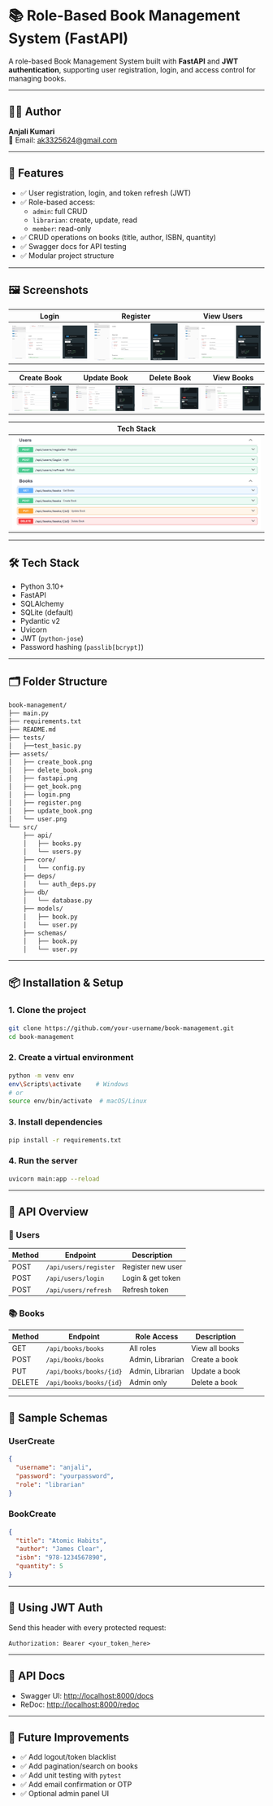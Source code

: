 
# 📚 Role-Based Book Management System (FastAPI)

A role-based Book Management System built with **FastAPI** and **JWT authentication**, supporting user registration, login, and access control for managing books.

---

## 👩‍💻 Author

**Anjali Kumari**  
📧 Email: ak3325624@gmail.com

---

## 🚀 Features

- ✅ User registration, login, and token refresh (JWT)
- ✅ Role-based access:
  - `admin`: full CRUD
  - `librarian`: create, update, read
  - `member`: read-only
- ✅ CRUD operations on books (title, author, ISBN, quantity)
- ✅ Swagger docs for API testing
- ✅ Modular project structure

---

## 🖼️ Screenshots

| Login | Register | View Users |
|-------|----------|------------|
| ![login](assets/login.png) | ![register](assets/register.png) | ![user](assets/user.png) |

| Create Book | Update Book | Delete Book | View Books |
|-------------|-------------|-------------|------------|
| ![create](assets/create_book.png) | ![update](assets/update_book.png) | ![delete](assets/delete_book.png) | ![get](assets/get_book.png) |

| Tech Stack |
|------------|
| ![fastapi](assets/fastapi.png) |

---

## 🛠️ Tech Stack

- Python 3.10+
- FastAPI
- SQLAlchemy
- SQLite (default)
- Pydantic v2
- Uvicorn
- JWT (`python-jose`)
- Password hashing (`passlib[bcrypt]`)

---

## 🗂️ Folder Structure

```
book-management/
├── main.py
├── requirements.txt
├── README.md
├── tests/
│   ├──test_basic.py
├── assets/
│   ├── create_book.png
│   ├── delete_book.png
│   ├── fastapi.png
│   ├── get_book.png
│   ├── login.png
│   ├── register.png
│   ├── update_book.png
│   └── user.png
└── src/
    ├── api/
    │   ├── books.py
    │   └── users.py
    ├── core/
    │   └── config.py
    ├── deps/
    │   └── auth_deps.py
    ├── db/
    │   └── database.py
    ├── models/
    │   ├── book.py
    │   └── user.py
    ├── schemas/
    │   ├── book.py
    │   └── user.py
```

---

## 📦 Installation & Setup

### 1. Clone the project

```bash
git clone https://github.com/your-username/book-management.git
cd book-management
```

### 2. Create a virtual environment

```bash
python -m venv env
env\Scripts\activate    # Windows
# or
source env/bin/activate  # macOS/Linux
```

### 3. Install dependencies

```bash
pip install -r requirements.txt
```

### 4. Run the server

```bash
uvicorn main:app --reload
```

---

## 🔐 API Overview

### 🧑 Users

| Method | Endpoint              | Description         |
|--------|-----------------------|---------------------|
| POST   | `/api/users/register` | Register new user   |
| POST   | `/api/users/login`    | Login & get token   |
| POST   | `/api/users/refresh`  | Refresh token       |

### 📚 Books

| Method | Endpoint               | Role Access       | Description         |
|--------|------------------------|-------------------|---------------------|
| GET    | `/api/books/books`     | All roles         | View all books      |
| POST   | `/api/books/books`     | Admin, Librarian  | Create a book       |
| PUT    | `/api/books/books/{id}`| Admin, Librarian  | Update a book       |
| DELETE | `/api/books/books/{id}`| Admin only        | Delete a book       |

---

## 🧾 Sample Schemas

### UserCreate

```json
{
  "username": "anjali",
  "password": "yourpassword",
  "role": "librarian"
}
```

### BookCreate

```json
{
  "title": "Atomic Habits",
  "author": "James Clear",
  "isbn": "978-1234567890",
  "quantity": 5
}
```

---

## 🔐 Using JWT Auth

Send this header with every protected request:

```
Authorization: Bearer <your_token_here>
```

---

## 📘 API Docs

- Swagger UI: [http://localhost:8000/docs](http://localhost:8000/docs)
- ReDoc: [http://localhost:8000/redoc](http://localhost:8000/redoc)

---

## 🧪 Future Improvements

- ✅ Add logout/token blacklist
- ✅ Add pagination/search on books
- ✅ Add unit testing with `pytest`
- ✅ Add email confirmation or OTP
- ✅ Optional admin panel UI
